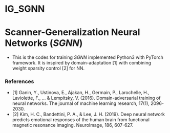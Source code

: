 # IG_SGNN

# Scanner-Generalization Neural Networks (*SGNN*)
* This is the codes for training *SGNN* implemented Python3 with PyTorch framework. It is inspired by domain-adaptation [1] with combining weight sparsity control [2] for NN.

### References
* [1] Ganin, Y., Ustinova, E., Ajakan, H., Germain, P., Larochelle, H., Laviolette, F., ... & Lempitsky, V. (2016). Domain-adversarial training of neural networks. The journal of machine learning research, 17(1), 2096-2030.
* [2] Kim, H. C., Bandettini, P. A., & Lee, J. H. (2019). Deep neural network predicts emotional responses of the human brain from functional magnetic resonance imaging. NeuroImage, 186, 607-627.

